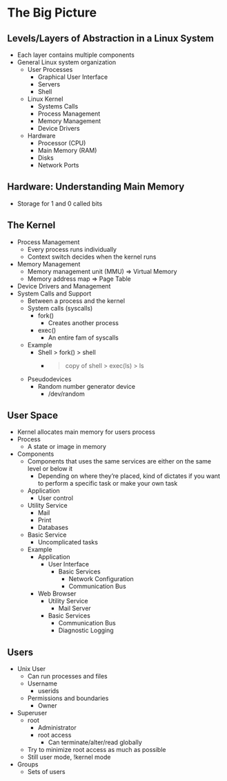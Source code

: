 # The Big Picture

## Levels/Layers of Abstraction in a Linux System
- Each layer contains multiple components
- General Linux system organization
    - User Processes
        - Graphical User Interface
        - Servers
        - Shell
    - Linux Kernel
        - Systems Calls
        - Process Management
        - Memory Management
        - Device Drivers
    - Hardware
        - Processor (CPU)
        - Main Memory (RAM)
        - Disks
        - Network Ports
## Hardware: Understanding Main Memory
- Storage for 1 and 0 called bits

## The Kernel
- Process Management
    - Every process runs individually
    - Context switch decides when the kernel runs
- Memory Management
    - Memory management unit (MMU) => Virtual Memory
    - Memory address map => Page Table
- Device Drivers and Management
- System Calls and Support
    - Between a process and the kernel
    - System calls (syscalls)
        - fork()
            - Creates another process
        - exec()
            - An entire fam of syscalls
    - Example
        - Shell > fork() > shell
            - > copy of shell > exec(ls) > ls
    - Pseudodevices
        - Random number generator device
            - /dev/random

## User Space
- Kernel allocates main memory for users process
- Process 
    - A state or image in memory
- Components
    - Components that uses the same services are either on the same level or below it
        - Depending on where they’re placed, kind of dictates if you want to perform a specific task or make your own task
    - Application
        - User control
    - Utility Service
        - Mail
        - Print
        - Databases
    - Basic Service
        - Uncomplicated tasks
    - Example
        - Application 
            - User Interface
                - Basic Services
                    - Network Configuration
                    - Communication Bus
        - Web Browser
            - Utility Service
                - Mail Server
            - Basic Services
                - Communication Bus
                - Diagnostic Logging

## Users
- Unix User
    - Can run processes and files
    - Username
        - userids
    - Permissions and boundaries
        - Owner
- Superuser
    - root
        - Administrator
        - root access
            - Can terminate/alter/read globally
    - Try to minimize root access as much as possible
    - Still user mode, !kernel mode
- Groups
    - Sets of users